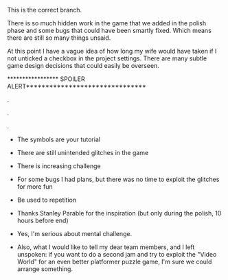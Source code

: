 This is the correct branch.

There is so much hidden work in the game that we added in the polish phase and some bugs that could have been smartly fixed. Which means there are still so many things unsaid.

At this point I have a vague idea of how long my wife would have taken if I not unticked a checkbox in the project settings. There are many subtle game design decisions that could easily be overseen.













***************** SPOILER ALERT*******************************





.












.












.










* The symbols are your tutorial
* There are still unintended glitches in the game
* There is increasing challenge
* For some bugs I had plans, but there was no time to exploit the glitches for more fun
* Be used to repetition
* Thanks Stanley Parable for the inspiration (but only during the polish, 10 hours before end)
* Yes, I'm serious about mental challenge.

* Also, what I would like to tell my dear team members, and I left unspoken: if you want to do a second jam and try to exploit the "Video World" for an even better platformer puzzle game, I'm sure we could arrange something.


